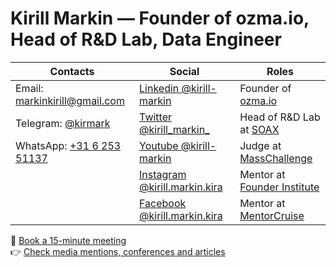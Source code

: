 # Kirill Markin — Founder of ozma.io, Head of R&D Lab, Data Engineer

| **Contacts**                                    | **Social**                                                            | **Roles**                                                                                         |
|-------------------------------------------------|----------------------------------------------------------------------|---------------------------------------------------------------------------------------------------|
| Email: [markinkirill@gmail.com](mailto:markinkirill@gmail.com) | [Linkedin @kirill-markin](https://www.linkedin.com/in/kirill-markin)  | Founder of [ozma.io](https://ozma.io)                                                             |
| Telegram: [@kirmark](https://t.me/kirmark)      | [Twitter @kirill_markin_](https://twitter.com/kirill_markin_)         | Head of R&D Lab at [SOAX](https://soax.com)                                                        |
| WhatsApp: [+31 6 253 51137](https://api.whatsapp.com/send?phone=31625351137) | [Youtube @kirill-markin](https://www.youtube.com/@kirill-markin)       | Judge at [MassChallenge](https://masschallenge.org/)                                              |
|                                                 | [Instagram @kirill.markin.kira](https://www.instagram.com/kirill.markin.kira/) | Mentor at [Founder Institute](https://fi.co/mentors/11022)                                        |
|                                                 | [Facebook @kirill.markin.kira](https://www.facebook.com/kirill.markin.kira) | Mentor at [MentorCruise](https://mentorcruise.com/mentor/kirillmarkin/)                           |

📆 [Book a 15-minute meeting](https://calendar.app.google/pgnsq3MDbKkVwviV8)  
👉 [Check media mentions, conferences and articles](https://kirill-markin.com/#media)
